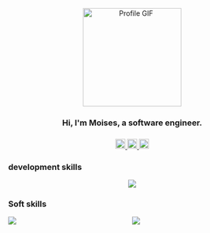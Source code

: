 
<div id="header" align="center">
   <img src="https://media.giphy.com/media/JTVt3oqSBVjALgNulz/giphy.gif" alt="Profile GIF" width="200">
   <h3>Hi, I'm Moises, a software engineer.<h3/>
   <p>
    <a href="https://skillicons.dev" target="_blank">
      <img src="https://i.ibb.co/p0pfgGv/instagram.png" width="20"/>
    </a>
     <a href="https://skillicons.dev" target="_blank">
      <img src="https://i.ibb.co/XVp5j8P/linkedin.png" width="20" />
    </a>
     <a href="https://imgbb.com/">
     <img src="https://i.ibb.co/cL1WZKP/reddit.png" width="20">
     </a>
  </p>
</div>

### development skills
  <p id="badges" align="center">
  <a href="https://skillicons.dev" target="_blank">
    <img src="https://skillicons.dev/icons?i=cs,php,js,html,css,mysql,dotnet,laravel,react,git" />
    
  </a>
</p>
  
### Soft skills
 <div style="justify-content: space-between;display:flex;">
   <picture>
  <source
    srcset="https://github-readme-stats.vercel.app/api?username=MOISES1003&show_icons=true&theme=dark" media="(prefers-color-scheme: dark)"/>
  <img src="https://github-readme-stats.vercel.app/api?username=anuraghazra&show_icons=true" />
</picture>
    <picture>
  <source srcset="https://github-readme-stats.vercel.app/api/top-langs/?username=MOISES1003"/>
  <img src="https://github-readme-stats.vercel.app/api?username=anuraghazra&show_icons=true" />
</picture>
 <div/>
 
